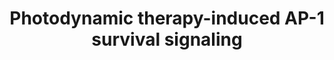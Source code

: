 ---
annotations:
- id: DOID:162
  parent: disease of cellular proliferation
  type: Disease Ontology
  value: cancer
- id: PW:0000263
  parent: regulatory pathway
  type: Pathway Ontology
  value: altered regulatory pathway
authors:
- Ruudweijer
- MaintBot
- Khanspers
- Fehrhart
- AlexanderPico
- Eweitz
description: Photodynamic therapy may induce an acute stress response mediated by
  mitogen-activated protein kinase kinase kinase 5 (MAP3K5), its downstream MAPKs
  that target c-Jun N-terminal kinase (JNK, MAPK8) and p38MAPK, and the transcription
  factors of the activator protein 1 (AP-1) family.
last-edited: 2021-12-09
ndex: 274026a0-8b67-11eb-9e72-0ac135e8bacf
organisms:
- Homo sapiens
redirect_from:
- /index.php/Pathway:WP3611
- /instance/WP3611
revision: null
schema-jsonld:
- '@context': https://schema.org/
  '@id': https://wikipathways.github.io/pathways/WP3611.html
  '@type': Dataset
  creator:
    '@type': Organization
    name: WikiPathways
  description: Photodynamic therapy may induce an acute stress response mediated by
    mitogen-activated protein kinase kinase kinase 5 (MAP3K5), its downstream MAPKs
    that target c-Jun N-terminal kinase (JNK, MAPK8) and p38MAPK, and the transcription
    factors of the activator protein 1 (AP-1) family.
  keywords:
  - ATF2
  - BAK1
  - BAX
  - BCL2
  - BCL2L1
  - BCL2L11
  - BCL3
  - BID
  - BMF
  - CCNA2
  - CCND1
  - CCNE1
  - CDKN1A
  - CDKN2A
  - CFLAR
  - EGFR
  - ELK1
  - FAS
  - FASLG
  - FGF7
  - FOS
  - HBEGF
  - HSP90AA1
  - IFNG
  - IL2
  - IL6
  - JUN
  - JUNB
  - MAP2K3
  - MAP2K4
  - MAP2K6
  - MAP2K7
  - MAP3K5
  - MAPK11
  - MAPK12
  - MAPK13
  - MAPK14
  - MAPK8
  - MCL1
  - MMP2
  - NFE2L2
  - PDGFRA
  - RB1
  - TNF
  - TNFRSF1A
  - TNFSF10
  - TP53
  - TRAF2
  - TRAF5
  - TRAF6
  license: CC0
  name: Photodynamic therapy-induced AP-1 survival signaling
seo: CreativeWork
title: Photodynamic therapy-induced AP-1 survival signaling
wpid: WP3611
---